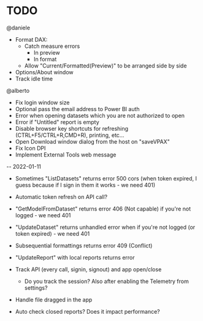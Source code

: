 # TODO

@daniele
- Format DAX:
    - Catch measure errors
        - In preview
        - In format
    - Allow "Current/Formatted(Preview)" to be arranged side by side 
- Options/About window
- Track idle time

@alberto
- Fix login window size
- Optional pass the email address to Power BI auth
- Error when opening datasets which you are not authorized to open
- Error if "Untitled" report is empty
- Disable browser key shortcuts for refreshing (CTRL+F5/CTRL+R,CMD+R), printing, etc...
- Open Download window dialog from the host on "saveVPAX"
- Fix Icon DPI
- Implement External Tools web message

-- 2022-01-11

- Sometimes "ListDatasets" returns error 500 cors (when token expired, I guess because if I sign in them it works - we need 401)
- Automatic token refresh on API call?
- "GetModelFromDataset" returns error 406 (Not capable) if you're not logged - we need 401
- "UpdateDataset" returns unhandled error when if you're not logged (or token expired) - we need 401
- Subsequential formattings returns error 409 (Conflict)
- "UpdateReport" with local reports returns error

- Track API (every call, signin, signout) and app open/close
    - Do you track the session? Also after enabling the Telemetry from settings?
- Handle file dragged in the app
- Auto check closed reports? Does it impact performance? 
